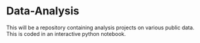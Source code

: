 # Data-Analysis
This will be a repository containing analysis projects on various public data.
This is coded in an interactive python notebook.
